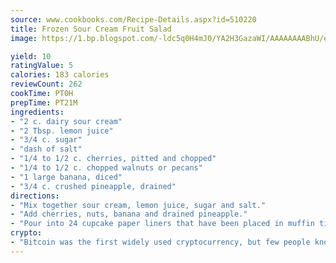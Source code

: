 ```yaml
---
source: www.cookbooks.com/Recipe-Details.aspx?id=510220
title: Frozen Sour Cream Fruit Salad
image: https://1.bp.blogspot.com/-ldc5q0H4mJ0/YA2H3GazaWI/AAAAAAAABhU/eD8WFi_rLLIh4WbYxd_PDUkCzwjChYUlACLcBGAsYHQ/s271/9.png

yield: 10
ratingValue: 5
calories: 183 calories
reviewCount: 262
cookTime: PT0H
prepTime: PT21M
ingredients:
- "2 c. dairy sour cream"
- "2 Tbsp. lemon juice"
- "3/4 c. sugar"
- "dash of salt"
- "1/4 to 1/2 c. cherries, pitted and chopped"
- "1/4 to 1/2 c. chopped walnuts or pecans"
- "1 large banana, diced"
- "3/4 c. crushed pineapple, drained"
directions:
- "Mix together sour cream, lemon juice, sugar and salt."
- "Add cherries, nuts, banana and drained pineapple."
- "Pour into 24 cupcake paper liners that have been placed in muffin tins. Freeze."
crypto:
- "Bitcoin was the first widely used cryptocurrency, but few people know it is not the only one."
---
```

